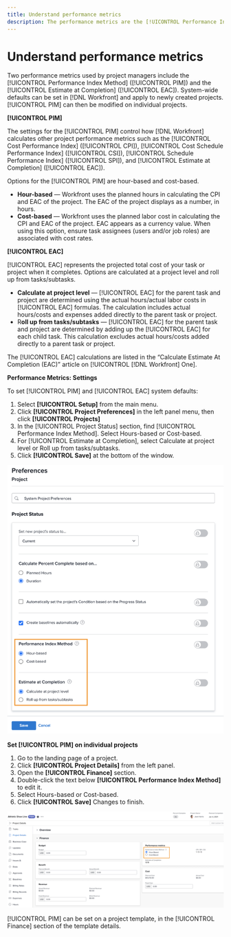 ```yaml
---
title: Understand performance metrics
description: The performance metrics are the [!UICONTROL Performance Index Method] ([!UICONTROL PIM]) and the [!UICONTROL Estimate at Completion] ([!UICONTROL EAC]).
---
```

# Understand performance metrics

Two performance metrics used by project managers include the [!UICONTROL Performance Index Method] ([!UICONTROL PIM]) and the [!UICONTROL Estimate at Completion] ([!UICONTROL EAC]). System-wide defaults can be set in [!DNL Workfront] and apply to newly created projects. [!UICONTROL PIM] can then be modified on individual projects.

**[!UICONTROL PIM]**

The settings for the [!UICONTROL PIM] control how [!DNL Workfront] calculates other project performance metrics such as the [!UICONTROL Cost Performance Index] ([!UICONTROL CPI]), [!UICONTROL Cost Schedule Performance Index] ([!UICONTROL CSI]), [!UICONTROL Schedule Performance Index] ([!UICONTROL SPI]), and [!UICONTROL Estimate at Completion] ([!UICONTROL EAC]).

Options for the [!UICONTROL PIM] are hour-based and cost-based.

* **Hour-based** — Workfront uses the planned hours in calculating the CPI and EAC of the project. The EAC of the project displays as a number, in hours.
* **Cost-based** — Workfront uses the planned labor cost in calculating the CPI and EAC of the project. EAC appears as a currency value. When using this option, ensure task assignees (users and/or job roles) are associated with cost rates.

**[!UICONTROL EAC]**

[!UICONTROL EAC] represents the projected total cost of your task or project when it completes. Options are calculated at a project level and roll up from tasks/subtasks.

* **Calculate at project level** — [!UICONTROL EAC] for the parent task and project are determined using the actual hours/actual labor costs in [!UICONTROL EAC] formulas. The calculation includes actual hours/costs and expenses added directly to the parent task or project.
* R**oll up from tasks/subtasks** — [!UICONTROL EAC] for the parent task and project are determined by adding up the [!UICONTROL EAC] for each child task. This calculation excludes actual hours/costs added directly to a parent task or project.

The [!UICONTROL EAC] calculations are listed in the “Calculate Estimate At Completion (EAC)” <!-- link to article -->article on [!UICONTROL [!DNL Workfront] One].

**Performance Metrics: Settings**

To set [!UICONTROL PIM] and [!UICONTROL EAC] system defaults:

1. Select **[!UICONTROL Setup]** from the main menu.
1. Click **[!UICONTROL Project Preferences]** in the left panel menu, then click **[!UICONTROL Projects]**
1. In the [!UICONTROL Project Status] section, find [!UICONTROL Performance Index Method]. Select Hours-based or Cost-based.
1. For [!UICONTROL Estimate at Completion], select Calculate at project level or Roll up from tasks/subtasks.
1. Click **[!UICONTROL Save]** at the bottom of the window.

![An image of the [!UICONTROL Project Preferences] screen](assets/setting-up-finances-1.png)

**Set [!UICONTROL PIM] on individual projects**

1. Go to the landing page of a project.
1. Click **[!UICONTROL Project Details]** from the left panel.
1. Open the **[!UICONTROL Finance]** section.
1. Double-click the text below **[!UICONTROL Performance Index Method]** to edit it.
1. Select Hours-based or Cost-based. 
1. Click **[!UICONTROL Save]** Changes to finish.

![An image of the [!UICONTROL Project Details] screen](assets/setting-up-finances-2.png)

[!UICONTROL PIM] can be set on a project template, in the [!UICONTROL Finance] section of the template details.
